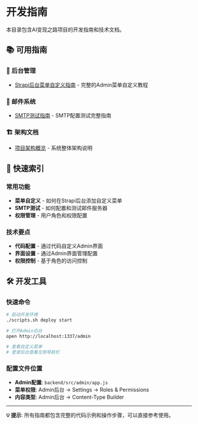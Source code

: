 # 开发指南

本目录包含AI变现之路项目的开发指南和技术文档。

## 📚 可用指南

### 🔧 后台管理
- [Strapi后台菜单自定义指南](./Strapi后台菜单自定义指南.md) - 完整的Admin菜单自定义教程

### 📧 邮件系统
- [SMTP测试指南](../邮件系统/SMTP测试指南.md) - SMTP配置测试完整指南

### 🏗️ 架构文档
- [项目架构概览](../架构文档/) - 系统整体架构说明

## 🎯 快速索引

### 常用功能
- **菜单自定义** - 如何在Strapi后台添加自定义菜单
- **SMTP测试** - 如何配置和测试邮件服务器
- **权限管理** - 用户角色和权限配置

### 技术要点
- **代码配置** - 通过代码自定义Admin界面
- **界面设置** - 通过Admin界面管理配置
- **权限控制** - 基于角色的访问控制

## 🛠️ 开发工具

### 快速命令
```bash
# 启动开发环境
./scripts.sh deploy start

# 打开Admin后台
open http://localhost:1337/admin

# 查看自定义菜单
# 登录后台查看左侧导航栏
```

### 配置文件位置
- **Admin配置**: `backend/src/admin/app.js`
- **菜单权限**: Admin后台 → Settings → Roles & Permissions
- **内容类型**: Admin后台 → Content-Type Builder

---

**💡 提示**: 所有指南都包含完整的代码示例和操作步骤，可以直接参考使用。